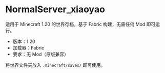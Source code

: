 # NormalServer_xiaoyao

适用于 Minecraft 1.20 的世界存档，基于 Fabric 构建，无需任何 Mod 即可运行。

- 版本：1.20
- 加载器：Fabric
- 要求：无 Mod（原版兼容）

将世界文件夹放入 `.minecraft/saves/` 即可使用。
